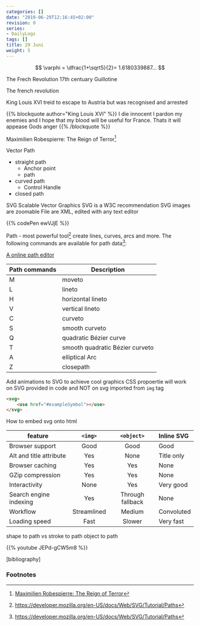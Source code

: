 ```yaml
---
categories: []
date: "2019-06-29T12:16:45+02:00"
revision: 0
series:
- DailyLogs
tags: []
title: 29 Juni
weight: 5
---
```


$$ \varphi = \dfrac{1+\sqrt5}{2}= 1.6180339887… $$


The Frech Revolution
17th centuary
Guillotine

The french revolution

King Louis XVI
treid to escape to Austria but was recognised and arrested

{{% blockquote author="King Louis XVI" %}}
I die innocent
I pardon my enemies
and I hope that my blood
will be useful for France.
Thats it will appease Gods anger
{{% /blockquote %}}

Maximilien Robespierre: The Reign of Terror[^1]


Vector Path

* straight path
  * Anchor point
  * path
* curved path
  * Control Handle
* closed path

SVG Scalable Vector Graphics
SVG is a W3C recommendation
SVG images are zoomable
File are XML, edited with any text editor

{{% codePen ewVJjE %}}

Path - most powerful tool[^4]
create lines, curves, arcs and more.
The following commands are available for path data[^4]:

[A online path editor](http://jxnblk.com/paths/)

Path commands | Description
---| -----------
M | moveto | moves cursor to `x` and `y` position 
L | lineto | draws a line from the current position to a new position `(x, y)`
H | horizontal lineto | one argument
V | vertical lineto | one argument
C | curveto
S | smooth curveto
Q | quadratic Bézier curve
T | smooth quadratic Bézier curveto
A | elliptical Arc
Z | closepath

Add animations to SVG to achieve cool graphics
CSS propoertie will work on SVG provided in code and NOT on svg imported from `img` tag

```html
<svg>
    <use href="#exampleSymbol"></use>
</svg> 
``` 

How to embed svg onto html

feature                    |`<img>`	      | `<object>`	      | Inline SVG
---------------------------|:------------:|:-----------------:|:----------
Browser support	           |  Good	      | Good	          |  Good
Alt and title attribute	   | Yes	      | None	          |  Title only
Browser caching	           | Yes	      | Yes	              |  None
GZip compression	       | Yes	      | Yes	              |  None
Interactivity	           | None	      | Yes	              |  Very good
Search engine indexing	   | Yes	      | Through fallback  |	 None
Workflow	               | Streamlined  |	Medium	          |  Convoluted
Loading speed	           | Fast	      | Slower	          |  Very fast

shape to path vs stroke to path
object to path 

{{% youtube JEPd-gCW5m8 %}}

[bibliography]
### Footnotes

[^1]: [Maximilien Robespierre: The Reign of Terror](https://youtu.be/_plscSbrWts)
[^2]: [French Revolution Timeline](http://www.historyhome.co.uk/c-eight/france/frevchro.htm)
[^3]: [svg_path w3tutorials](https://www.w3schools.com/graphics/svg_path.asp)
[^4]: https://developer.mozilla.org/en-US/docs/Web/SVG/Tutorial/Paths
[^5]: [css, codrops](https://github.com/codrops)
